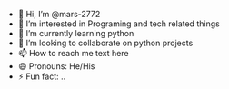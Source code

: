 - 👋 Hi, I’m @mars-2772
- 👀 I’m interested in Programing and tech related things
- 🌱 I’m currently learning python
- 💞️ I’m looking to collaborate on python projects
- 📫 How to reach me text here
- 😄 Pronouns: He/His
- ⚡ Fun fact: ..

<!---
mars-2772/mars-2772 is a ✨ special ✨ repository because its `README.md` (this file) appears on your GitHub profile.
You can click the Preview link to take a look at your changes.
--->
